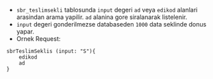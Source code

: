 - `sbr_teslimsekli` tablosunda `input`  degeri `ad` veya `edikod` alanlari arasindan arama yapilir. `ad` alanina gore siralanarak listelenir.
- `input` degeri gonderilmezse databaseden `1000` data seklinde donus yapar.
- Ornek Request:
```
sbrTeslimSeklis (input: "S"){
	edikod
	ad
}
```
